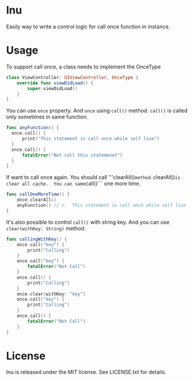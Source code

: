# Inu
Easily way to write a control logic for call once function in instance.

# Usage
To support call once, a class needs to implement the OnceType

```swift
class ViewController: UIViewController, OnceType { 
    override func viewDidLoad() {
        super.viewDidLoad()
    }
}
```

You can use ```once``` property. And ```once``` using ```call()``` method.
```call()``` is called only sometimes in same function.

```swift
func anyFunction() {
  once.call() {
      print("This statement is call once while self live")
  }
  once.call() {
      fatalError("Not call this statemenet")
  }
}
```

If want to call once again. You should call '''clearAll()``` method.
```clearAll()``` is clear all cache.  You can same ```call()``` one more time.
```swift
func callOneMoreTime() {
    once.clearAll()
    anyFunction() // <-  This statement is call once while self live
}
```

It's also possible to control ```call()```  with string key.
And you can use ```clear(withKey: String)``` method.

```swift
func callingWithKey() {
    once.call("key") {
        print("Calling")
    }
    once.call("key") {
        fatalError("Not Call")
    }
    once.call() {
        print("Calling")
    }
    once.clear(withKey: "key")
    once.call("key") {
        print("Calling")
    }
    once.call() {
        fatalError("Not Call")
    }
}
```


# License
Inu is released under the MIT license. See LICENSE.txt for details.





